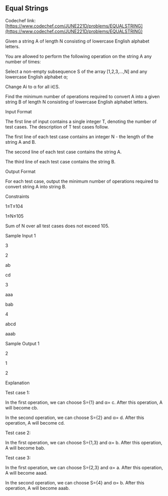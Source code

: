 ## Equal Strings

Codechef link: [https://www.codechef.com/JUNE221D/problems/EQUALSTRING](https://www.codechef.com/JUNE221D/problems/EQUALSTRING)

Given a string A of length N consisting of lowercase English alphabet letters.

You are allowed to perform the following operation on the string A any number of times:

Select a non-empty subsequence S of the array [1,2,3,…,N] and any lowercase English alphabet α;

Change Ai to α for all i∈S.

Find the minimum number of operations required to convert A into a given string B of length N consisting of lowercase English alphabet letters.

Input Format

The first line of input contains a single integer T, denoting the number of test cases. The description of T test cases follow.

The first line of each test case contains an integer N - the length of the string A and B.

The second line of each test case contains the string A.

The third line of each test case contains the string B.

Output Format

For each test case, output the minimum number of operations required to convert string A into string B.

Constraints

1≤T≤104

1≤N≤105

Sum of N over all test cases does not exceed 105.

Sample Input 1 

3

2

ab

cd

3

aaa

bab

4

abcd

aaab

Sample Output 1 

2

1

2

Explanation

Test case 1:


In the first operation, we can choose S={1} and α= c. After this operation, A will become cb.

In the second operation, we can choose S={2} and α= d. After this operation, A will become cd.

Test case 2:

In the first operation, we can choose S={1,3} and α= b. After this operation, A will become bab.

Test case 3:


In the first operation, we can choose S={2,3} and α= a. After this operation, A will become aaad.

In the second operation, we can choose S={4} and α= b. After this operation, A will become aaab.
